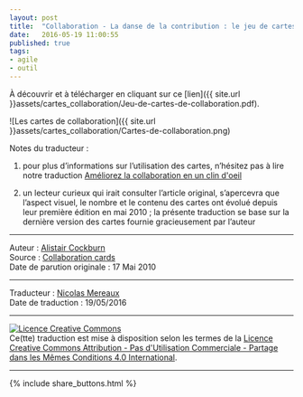 ```yaml
---
layout: post
title:  "Collaboration - La danse de la contribution : le jeu de cartes"
date:   2016-05-19 11:00:55
published: true
tags:
- agile
- outil
---
```


À découvrir et à télécharger en cliquant sur ce [lien]({{ site.url }}assets/cartes_collaboration/Jeu-de-cartes-de-collaboration.pdf).

![Les cartes de collaboration]({{ site.url }}assets/cartes_collaboration/Cartes-de-collaboration.png)

Notes du traducteur :

1. pour plus d’informations sur l’utilisation des cartes, n’hésitez pas à lire notre traduction [Améliorez la collaboration en un clin d'oeil](http://www.les-traducteurs-agiles.org/agile/outils/2016/05/17/ameliorez-la-collaboration-en-un-clin-d-oeil.html)

2. un lecteur curieux qui irait consulter l’article original, s’apercevra que l’aspect visuel, le nombre et le contenu des cartes ont évolué depuis leur première édition en mai 2010 ; la présente traduction se base sur la dernière version des cartes fournie gracieusement par l’auteur

---
Auteur : [Alistair Cockburn](http://alistair.cockburn.us/)  
Source : [Collaboration cards](http://alistair.cockburn.us/Collaboration+Cards)  
Date de parution originale : 17 Mai 2010  

---
Traducteur : [Nicolas Mereaux](http://www.les-traducteurs-agiles.org/traducteurs/)  
Date de traduction : 19/05/2016  

---

<a rel="license" href="http://creativecommons.org/licenses/by-nc-sa/4.0/"><img alt="Licence Creative Commons" style="border-width:0" src="http://i.creativecommons.org/l/by-nc-sa/4.0/88x31.png" /></a><br />Ce(tte) traduction est mise à disposition selon les termes de la <a rel="license" href="http://creativecommons.org/licenses/by-nc-sa/4.0/">Licence Creative Commons Attribution - Pas d'Utilisation Commerciale - Partage dans les Mêmes Conditions 4.0 International</a>.

---

{% include share_buttons.html %}
